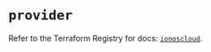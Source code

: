 # `provider`

Refer to the Terraform Registry for docs: [`ionoscloud`](https://registry.terraform.io/providers/ionos-cloud/ionoscloud/6.7.6/docs).
